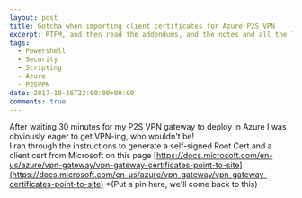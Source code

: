 ```yaml
---
layout: post
title: Gotcha when importing client certificates for Azure P2S VPN
excerpt: RTFM, and then read the addendums, and the notes and all the links as well
tags: 
  - Powershell
  - Security
  - Scripting
  - Azure
  - P2SVPN
date: 2017-10-16T22:00:00+00:00
comments: true
---
```

After waiting 30 minutes for my P2S VPN gateway to deploy in Azure I was obviously eager to get VPN-ing, who wouldn't be!  
I ran through the instructions to generate a self-signed Root Cert and a client cert from Microsoft on this page [https://docs.microsoft.com/en-us/azure/vpn-gateway/vpn-gateway-certificates-point-to-site](https://docs.microsoft.com/en-us/azure/vpn-gateway/vpn-gateway-certificates-point-to-site)
*(Put a pin here, we'll come back to this)

